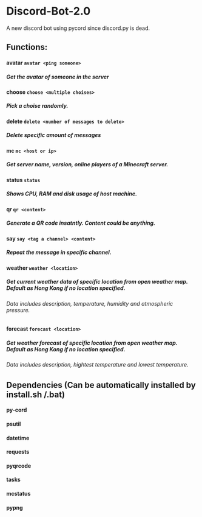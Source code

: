 # Discord-Bot-2.0
 A new discord bot using pycord since discord.py is dead.

## Functions:
#### avatar ```avatar <ping someone>```
##### Get the avatar of someone in the server
#### choose ```choose <multiple choises>```
##### Pick a choise randomly.
#### delete ```delete <number of messages to delete>```
##### Delete specific amount of messages
#### mc ```mc <host or ip>```
##### Get server name, version, online players of a Minecraft server.
#### status ```status```
##### Shows CPU, RAM and disk usage of host machine.
#### qr ```qr <content>```
##### Generate a QR code insatntly. Content could be anything.
#### say ```say <tag a channel> <content>```
##### Repeat the message in specific channel.
#### weather ```weather <location>```
##### Get current weather data of specific location from open weather map. Default as Hong Kong if no location specified.
###### Data includes description, temperature, humidity and atmospheric pressure.
#### forecast ```forecast <location>```
##### Get weather forecast of specific location from open weather map. Default as Hong Kong if no location specified.
###### Data includes description, hightest temperature and lowest temperature.

## Dependencies (Can be automatically installed by install.sh /.bat)
#### py-cord
#### psutil
#### datetime
#### requests
#### pyqrcode
#### tasks
#### mcstatus
#### pypng
